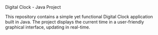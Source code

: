 Digital Clock - Java Project

This repository contains a simple yet functional Digital Clock application built in Java. The project displays the current time in a user-friendly graphical interface, updating in real-time.
